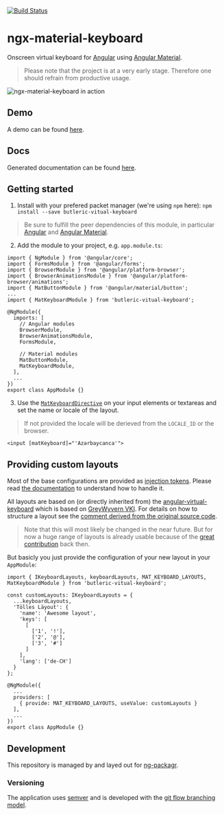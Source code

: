 [![Build Status](https://travis-ci.org/ngx-material-keyboard/core.svg?branch=master)](https://travis-ci.org/ngx-material-keyboard/core)

# ngx-material-keyboard
Onscreen virtual keyboard for [Angular] using [Angular Material].
> Please note that the project is at a very early stage. Therefore one should refrain from productive usage.

![ngx-material-keyboard in action](https://cdn.rawgit.com/ngx-material-keyboard/core/develop/screenshots/ngxmk-2.gif)

## Demo
A demo can be found [here][demo].

## Docs
Generated documentation can be found [here][docs].

## Getting started
1. Install with your prefered packet manager (we're using `npm` here):
`npm install --save butleric-vitual-keyboard`
> Be sure to fulfill the peer dependencies of this module, in particular [Angular] and [Angular Material].

2. Add the module to your project, e.g. `app.module.ts`:
```:typescript
import { NgModule } from '@angular/core';
import { FormsModule } from '@angular/forms';
import { BrowserModule } from '@angular/platform-browser';
import { BrowserAnimationsModule } from '@angular/platform-browser/animations';
import { MatButtonModule } from '@angular/material/button';
...
import { MatKeyboardModule } from 'butleric-vitual-keyboard';

@NgModule({
  imports: [
    // Angular modules
    BrowserModule,
    BrowserAnimationsModule,
    FormsModule,

    // Material modules
    MatButtonModule,
    MatKeyboardModule,
  ],
  ...
})
export class AppModule {}
```

3. Use the [`MatKeyboardDirective`][docs:MatKeyboardDirective] on your input elements or textareas and set the name or locale of the layout.
> If not provided the locale will be derieved from the `LOCALE_ID` or the browser.
```:angular2html
<input [matKeyboard]="'Azərbaycanca'">
```

## Providing custom layouts
Most of the base configurations are provided as [injection tokens][InjectionToken]. Please read [the documentation][InjectionToken] to 
understand how to handle it.

All layouts are based on (or directly inherited from) the [angular-virtual-keyboard][the-darc/angular-virtual-keyboard] which is based on
 [GreyWyvern VKI]. For details on how to structure a layout see the [comment derived from the original source code][VKI Readme].

> Note that this will most likely be changed in the near future. But for now a huge range of layouts is already usable because of the 
[great contribution][VKI Credits] back then.

But basicly you just provide the configuration of your new layout in your `AppModule`:
```:typescript
import { IKeyboardLayouts, keyboardLayouts, MAT_KEYBOARD_LAYOUTS, MatKeyboardModule } from 'butleric-vitual-keyboard';

const customLayouts: IKeyboardLayouts = {
  ...keyboardLayouts,
  'Tölles Läyout': {
    'name': 'Awesome layout',
    'keys': [
      [
        ['1', '!'],
        ['2', '@'],
        ['3', '#']
      ]
    ],
    'lang': ['de-CH']
  }
};

@NgModule({
  ...
  providers: [
    { provide: MAT_KEYBOARD_LAYOUTS, useValue: customLayouts }
  ],
  ...
})
export class AppModule {}
```

## Development
This repository is managed by and layed out for [ng-packagr].

### Versioning
The application uses [semver][SemVer] and is developed with the [git flow branching model][Git-Flow].

[Angular]: https://angular.io/
[Angular Material]: https://material.angular.io/
[the-darc/angular-virtual-keyboard]: https://github.com/the-darc/angular-virtual-keyboard
[GreyWyvern VKI]: http://www.greywyvern.com/code/javascript/keyboard

[SemVer]: http://semver.org/
[Git-Flow]: http://nvie.com/posts/a-successful-git-branching-model/
[ng-packagr]: https://github.com/dherges/ng-packagr

[demo]: https://ngx-material-keyboard.github.io/demo/
[docs]: https://ngx-material-keyboard.github.io/core/

[docs:MatKeyboardDirective]: https://ngx-material-keyboard.github.io/core/directives/MatKeyboardDirective.html
[InjectionToken]: https://angular.io/guide/dependency-injection-in-action#injectiontoken
[VKI Readme]: https://goo.gl/fCDExr
[VKI Credits]: https://goo.gl/NYqTwc
